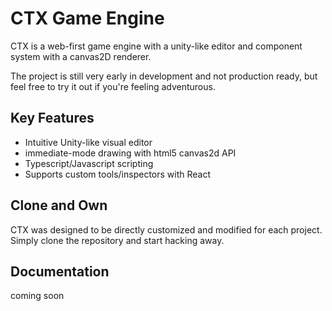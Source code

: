 # CTX Game Engine

CTX is a web-first game engine with a unity-like editor and component system with a canvas2D renderer.

The project is still very early in development and not production ready, but feel free to try it out if you're feeling adventurous.

## Key Features

- Intuitive Unity-like visual editor
- immediate-mode drawing with html5 canvas2d API
- Typescript/Javascript scripting
- Supports custom tools/inspectors with React

## Clone and Own

CTX was designed to be directly customized and modified for each project. Simply clone the repository and start hacking away.

## Documentation

coming soon
